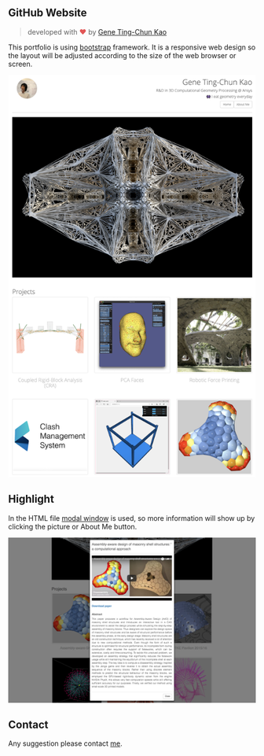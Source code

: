 ## GitHub Website

> developed with <span style="color: #e25555;">&#9829;</span> by [Gene Ting-Chun Kao](https://geneatcg.com)

This portfolio is using [bootstrap](http://getbootstrap.com/) framework. It is a responsive web design so the layout will be adjusted according to the size of the web browser or screen.  

![image](images/demo.png)


## Highlight
In the HTML file [modal window](https://www.w3schools.com/bootstrap/bootstrap_modal.asp) is used, so more information will show up by clicking the picture or About Me button. 

![image](images/modal-window.png)

## Contact
Any suggestion please contact [me](https://github.com/GeneKao).